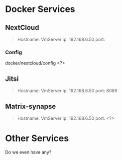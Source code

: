 # Docker Services

## NextCloud

> Hostname: VmServer
> ip: 192.168.6.50 <?>
> port: <?>

### Config  
  
docker/nextcloud/config <?>


## Jitsi
> Hostname: VmServer
> ip: 192.168.6.50
> port: 8089 

## Matrix-synapse
> Hostname: VmServer
> ip: 192.168.6.50
> port: <?>

# Other Services
Do we even have any?
